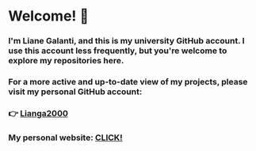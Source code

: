 
# Welcome! 👋

### I'm **Liane Galanti**, and this is my university GitHub account. I use this account less frequently, but you're welcome to explore my repositories here.

### For a more active and up-to-date view of my projects, please visit my **personal GitHub account**:  
### 👉 [**Lianga2000**](https://github.com/Lianga2000)

### My personal website: [**CLICK!**]([https://github.com/Lianga2000](https://lianga2000.github.io/))
